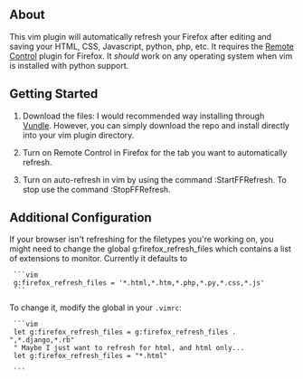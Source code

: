 ## About

This vim plugin will automatically refresh your Firefox after editing and
saving your HTML, CSS, Javascript, python, php, etc. It requires the [Remote
Control](https://addons.mozilla.org/en-us/firefox/addon/remote-control/) plugin for Firefox.
It _should_ work on any operating system when vim is installed with python
support.

## Getting Started

1. Download the files:
    I would recommended way installing through [Vundle](https://addons.mozilla.org/en-us/firefox/addon/remote-control/).
	However, you can simply download the repo and install directly into your vim plugin directory.

2. Turn on Remote Control in Firefox for the tab you want to automatically refresh.

3. Turn on auto-refresh in vim by using the command :StartFFRefresh. To stop
   use the command :StopFFRefresh.

## Additional Configuration

If your browser isn't refreshing for the filetypes you're working on, you might
need to change the global g:firefox_refresh_files which contains a list of
extensions to monitor. Currently it defaults to

     ```vim
     g:firefox_refresh_files = '*.html,*.htm,*.php,*.py,*.css,*.js'
     ```

To change it, modify the global in your `.vimrc`:

     ```vim
     let g:firefox_refresh_files = g:firefox_refresh_files . ",*.django,*.rb"
     " Maybe I just want to refresh for html, and html only...
     let g:firefox_refresh_files = "*.html"

     ```
